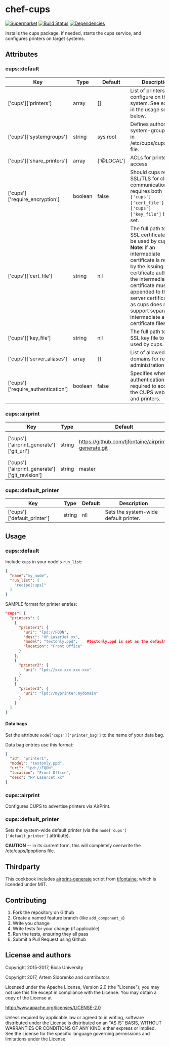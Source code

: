 chef-cups
=========

[![Supermarket](http://img.shields.io/cookbook/v/cups.svg)][1]
[![Build Status](https://travis-ci.org/artem-sidorenko/chef-cups.svg?branch=master)][2]
[![Dependencies](http://img.shields.io/gemnasium/artem-sidorenko/chef-cups.svg)][4]

Installs the cups package, if needed, starts the cups service, and configures printers on target systems.

Attributes
----------

### cups::default

| Key                                | Type    | Default     | Description                                |
| ---------------------------------- | ------- | ----------- | ------------------------------------------ |
| ['cups']['printers']               | array   | []          | List of printers to configure on the system. See example in the usage section below. |
| ['cups']['systemgroups']           | string  | sys root    | Defines authorized system-group users in /etc/cups/cupsd.conf file. |
| ['cups']['share_printers']         | array   | ['@LOCAL']  | ACLs for printer access                    |
| ['cups']['require_encryption']     | boolean | false       | Should cups require SSL/TLS for client communication?  This requires both `['cups']['cert_file']` and `['cups']['key_file']` to be set. |
| ['cups']['cert_file']              | string  | nil         | The full path to the SSL certificate file to be used by cups. **Note:** if an intermediate certificate is required by the issuing certificate authority, the intermediate certificate must be appended to the server certificate file as cups does not support separate intermediate and certificate files. |
| ['cups']['key_file']               | string  | nil         | The full path to the SSL key file to be used by cups. |
| ['cups']['server_aliases']         | array   | []          | List of allowed domains for remote administration |
| ['cups']['require_authentication'] | boolean | false       | Specifies whether authentication is required to access the CUPS website and printers. |

### cups::airprint

| Key                                           | Type    | Default     | Description                                |
| --------------------------------------------- | ------- | ----------- | ------------------------------------------ |
| ['cups']['airprint_generate']['git_url']      | string  | https://github.com/tjfontaine/airprint-generate.git | URL to the airprint file generator repo. |
| ['cups']['airprint_generate']['git_revision'] | string | master | Git repo tag/version to pull. |

### cups::default_printer

| Key                                | Type    | Default     | Description                                |
| ---------------------------------- | ------- | ----------- | ------------------------------------------ |
| ['cups']['default_printer']        | string  | nil         | Sets the system-wide default printer.      |

Usage
-----

### cups::default

Include `cups` in your node's `run_list`:

```json
{
  "name":"my_node",
  "run_list": [
    "recipe[cups]"
  ]
}
```

SAMPLE format for printer entries:

```json
"cups": {
  "printers": [
    {
      "printer1": {
        "uri": "lpd://FQDN",
        "desc": "HP LaserJet xx",
        "model": "textonly.ppd",    #textonly.ppd is set as the default by the recipe.
        "location": "Front Office"
      }
    },
    {
      "printer2": {
        "uri": "lpd://xxx.xxx.xxx.xxx"
      }
    },
    {
      "printer3": {
        "uri": "lpd://myprinter.mydomain"
      }
    }
  ]
}
```

#### Data bags

Set the attribute `node['cups']['printer_bag']` to the name of your data bag.

Data bag entries use this format:

```json
{
  "id": "printer1",
  "model": "textonly.ppd",
  "uri": "lpd://FQDN",
  "location": "Front Office",
  "desc": "HP LaserJet xx"
}
```

### cups::airprint

Configures CUPS to advertise printers via AirPrint.

### cups::default_printer

Sets the system-wide default printer (via the `node['cups']['default_printer']` attribute).

**CAUTION** -- in its current form, this will completely overwrite the /etc/cups/lpoptions file.

Thirdparty
----------

This cookbook includes [airprint-generate](https://github.com/tjfontaine/airprint-generate/blob/master/airprint-generate.py) script from [tjfontaine](https://github.com/tjfontaine), which is licended under MIT.

Contributing
------------

1. Fork the repository on Github
2. Create a named feature branch (like `add_component_x`)
3. Write you change
4. Write tests for your change (if applicable)
5. Run the tests, ensuring they all pass
6. Submit a Pull Request using Github

License and authors
-------------------

 Copyright 2015-2017, Biola University

 Copyright 2017, Artem Sidorenko and contributors

 Licensed under the Apache License, Version 2.0 (the "License");
 you may not use this file except in compliance with the License.
 You may obtain a copy of the License at

 http://www.apache.org/licenses/LICENSE-2.0

 Unless required by applicable law or agreed to in writing, software
 distributed under the License is distributed on an "AS IS" BASIS,
 WITHOUT WARRANTIES OR CONDITIONS OF ANY KIND, either express or implied.
 See the License for the specific language governing permissions and
 limitations under the License.

[1]: https://supermarket.getchef.com/cookbooks/cups
[2]: https://travis-ci.org/artem-sidorenko/chef-cups
[4]: https://gemnasium.com/artem-sidorenko/chef-cups
